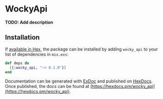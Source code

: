 # WockyApi

**TODO: Add description**

## Installation

If [available in Hex](https://hex.pm/docs/publish), the package can be installed
by adding `wocky_api` to your list of dependencies in `mix.exs`:

```elixir
def deps do
  [{:wocky_api, "~> 0.1.0"}]
end
```

Documentation can be generated with [ExDoc](https://github.com/elixir-lang/ex_doc)
and published on [HexDocs](https://hexdocs.pm). Once published, the docs can
be found at [https://hexdocs.pm/wocky_api](https://hexdocs.pm/wocky_api).
